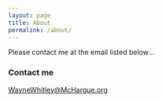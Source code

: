 ```yaml
---
layout: page
title: About
permalink: /about/
---
```


Please contact me at the email listed below...

### Contact me

[WayneWhitley@McHargue.org](mailto:WayneWhitley@McHargue.org)
